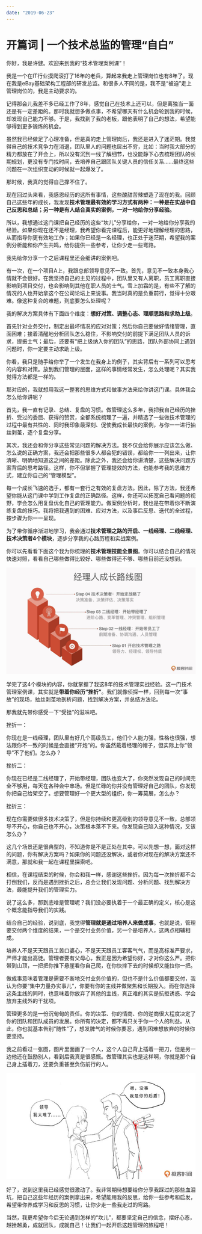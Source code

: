```yaml
---
date: "2019-06-23"
---  
```

      
# 开篇词 | 一个技术总监的管理“自白”
你好，我是许健。欢迎来到我的“技术管理案例课”！

我是一个在IT行业摸爬滚打了16年的老兵，算起来我走上管理岗位也有8年了。现在我是eBay基础架构工程部的研发总监。和很多人不同的是，我不是“被迫”走上管理岗位的，我是主动要求的。

记得那会儿我差不多已经工作了8年，感觉自己在技术上还可以，但是离独当一面还是有一定差距的。那时我就想多做点事，不希望哪天有什么机会轮到我的时候，却发现自己能力不够。于是，我找到了我的老板，跟他表明了自己的想法，希望能够得到更多锻炼的机会。

虽然我已经做足了心理准备，但是真的走上管理岗后，我还是进入了迷茫期。我觉得自己的技术竞争力在消退，团队里人的问题也层出不穷，比如：当时我大部分的精力都放在了开会上，所以没有沉到一线了解细节，也没能静下心去梳理团队的长期规划，更没有专门找时间，去培养自己跟团队关键人员的信任关系……最终这些问题在一次组织变动的时候就一起爆发了。

那时候，我真的觉得自己撑不住了。

现在回过头来看，我感恩经历的这所有事情，这些酸甜苦辣塑造了现在的我。回顾自己这些年的成长，我发现****技术管理最有效的学习方式有两种：一种是在实战中自己反思和总结；另一种是有人结合真实的案例，一对一地给你分享经验。****

<!-- [[[read_end]]] -->

所以，我想通过这门课把自己经历的这些“坎儿”分享给你，一对一地给你分享我的经验。如果你现在还不是经理，我希望你看完课程后，能更好地理解经理的思路，从而指导你更有效地工作；如果你已经是一名经理，也正处于迷茫期，希望我的案例分析能和你产生共鸣，给你提供一些参考，让你少走一些弯路。

我先给你分享一个之后课程里还会细讲的案例吧。

有一次，在一个项目A上，我跟总部领导意见不一致。首先，意见不一致本身我心情就不会很好。在我坚持自己的主见的过程中，团队里又有人离职，员工离职直接影响到项目交付，也会影响到其他在职人员的士气。雪上加霜的是，有些不了解的情况的人也开始拿这个在公司论坛上来说事。我当时真的是负重前行，觉得十分艰难。像这种复合的难题，到底要怎么处理呢？

我的解决方案具体有下面四个维度：**想好对策、调整心态、理顺思路和求助上级**。

首先针对业务交付，制定出最坏情况的应对对策；然后你自己要做好情绪管理，直面困难；接着清醒地分析团队怎么稳住，不影响交付的前提下满足团队人员的诉求，提振士气；最后，还要有“把上级纳入你的团队”的思路，团队外部协同上遇到问题时，你一定要主动求助上级。

你看，我只是随手给你举了一个发生在我身上的例子，其实背后有一系列可以思考的内容和对策。放到我们管理的层面，这样的事情经常发生，怎么处理呢？其实我觉得方法都是一样的。

那对应的，我就想用我这一整套的思维方式和做事方法来给你讲这门课。具体我会怎么给你讲呢？

首先，我一直有记录、总结、复盘的习惯。做管理这么多年，我把我自己经历的挫折、受过的委屈、获得的赞赏，全都系统梳理了一遍，并精选了一些做技术管理的过程中最有共性的、同时我印象最深刻、促使我成长最快的案例，与你一一进行抽丝剥茧，逐个复盘分享。

其次，我还会和你分享这些常见问题的解决方法。我不仅会给你展示应该怎么做、怎么说的正确方案，我还会把那些很多人都会犯的错误，都给你一一列出来，让你清晰、明确地知道这之间的差距。除此之外，我还会给你讲清楚，这些解决问题方案背后的思考路径。这样，你不但掌握了管理提效的方法，也能参考我的思维方式，建立你自己的“管理模型”。

每一个成长飞速的选手，都有一套行之有效的复盘方法。因此，除了方法，我还希望你能从这门课中学到工作复盘的正确路径。这样，你还可以拓宽自己看问题的视野，学会怎么用复盘优化自己的管理能力。做案例分析时，我也是在带着你不断演练复盘的技巧。我将把我遇到的困难、应对方法，以及事后反思、迭代的全过程，按步骤为你一一呈现。

为了带你循序渐进地学习，我会通过**技术管理之路的开启、一线经理、二线经理、技术决策者4个模块**，逐步分享我的心路历程和实战案例。

你可以先看看下面这个我为你梳理的**技术管理技能全景图**。你可以结合自己的情况快速对照，看看自己哪些做得比较好、哪些做得还不够、哪些目前还没想到。

![](./httpsstatic001geekbangorgresourceimage855a85e0cc95627583a3b1398b3f4eb7195a.jpeg)

学完了这4个模块的内容，你就掌握了我这8年的技术管理实战经验。这一门技术管理案例课，其实就是**带着你经历“挫折”**。我们就像侦探一样，回到每一次“事故”的现场，抽丝剥茧地剖析问题，找到解决方案，并总结方法论。

那我就先带你感受一下“受挫”的滋味吧。

挫折一：

你现在是一线经理，团队里有好几个高级员工，他们个人能力强，性格也很强，想法跟你不一致的时候是会直接“开炮”的。你虽然戴着经理的帽子，但实际上你“领导”不了他们。怎么办？

挫折二：

你现在已经是二线经理了，开始带经理，团队也变大了，你突然发现自己的时间完全不够用，每天在各种会中串场。但是忙碌的你并没有管理好自己的团队，你发现你把自己给架空了。想要管理好一个更大型的组织，你一筹莫展，怎么办？

挫折三：

现在你需要做很多技术决策了，但是你持续和更高级别的领导意见不一致，总部领导不开心，你自己也不开心，决策根本落不下来。你发现自己陷入这种情况，又该怎么办？

这几个场景还是很典型的，不知道你是不是正处在其中。可以先想一想，面对这样的问题，你有解决方案吗？如果你的问题还没解决，或者你对现在的解决方案还不满意，那就和我一起在课程里探索吧。

相信，在课程结束的时候，你会和我一样，感谢这些挫折。因为每一次挫折都不会打倒我们，反而是遇到挫折之后，总会让我们发现问题、分析问题、找到解决方法，最能提升我们的管理实力。

说了这么多，那到底啥是管理呢？我们没必要执着于一个最正确的定义，核心是这个概念能指导我们的实践。

结合自己的经验，说到底，我觉得**管理就是通过培养人来做成事**。也就是说，管理要交付两个维度的结果，一个是交付业务价值，另一个是培养人，这两点相辅相成。

培养人不是天天跟员工苦口婆心，不是天天跟员工客客气气，而是高标准严要求，严师才能出高徒。管理者要有父母心，我正是因为希望你好，才对你这么严。把你带到山顶，一把把你推下悬崖看你自己爬，在你快摔下去的时候却又能拉你一把。

做成事意味着管理是需要不断地交付业务价值的，但也不是什么价值都要交付，我认为你要“集中力量办实事儿”，你要有你的主线并做聚焦和长期投入。而在你选择这条主线的同时，也意味着你放弃了其他的主线，真正难的其实是抗拒诱惑、学会放弃主线外的干扰项。

管理更多的是一份沉甸甸的责任。你的决策、你的情商、你的逆商很大程度决定了你的团队和团队成员的发展。你所有的决定，都不再只关乎你一个人的利益。从此，你也就基本告别“随性”了，想发脾气的时候你要忍，遇到困难想放弃的时候你要坚持。

我之前看过一张图，图片里面画了一个人，这个人自己背上插着一把刀，但是另一边他还在鼓励别人，看到后我真是很感慨。做管理其实也是这样啊，你就是那个自己身上插着刀，还要负重甚至负伤前行的人。

![](./httpsstatic001geekbangorgresourceimage7336731e01f6fd1e534571e3dedd4ded4536.jpg)

好了，说到这里我已经感觉很激动了。我非常期待想要给你分享我踩过的那些血泪坑，把自己这些年经历的案例拿出来，希望能用我的反思，给你一些参考和启发，希望带你养成学习和反思的习惯，让你少走一些我走过的弯路。

当然，我更希望你今后无论遇到怎样的“坎儿”，都要坚定自己的信念，摆好心态，越挫越勇，成就团队，成就自己！让我们一起开启这趟管理的旅程吧！